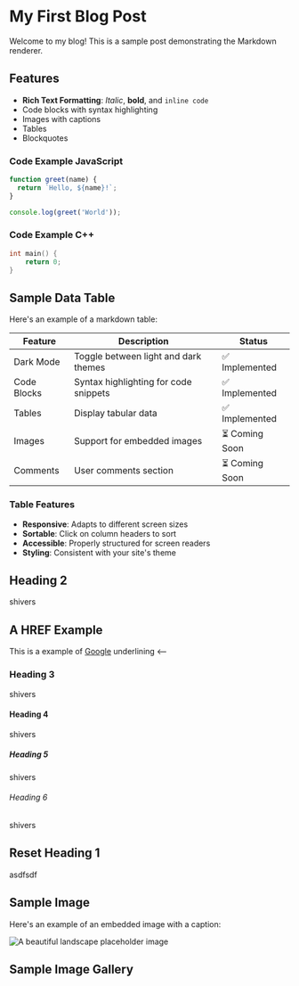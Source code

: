 # My First Blog Post

Welcome to my blog! This is a sample post demonstrating the Markdown renderer.

## Features

- **Rich Text Formatting**: *Italic*, **bold**, and `inline code`
- Code blocks with syntax highlighting
- Images with captions
- Tables
- Blockquotes

### Code Example JavaScript

```javascript
function greet(name) {
  return `Hello, ${name}!`;
}

console.log(greet('World'));
```


### Code Example C++
```cpp
int main() {
    return 0;
}
```


## Sample Data Table

Here's an example of a markdown table:

| Feature | Description | Status |
|---------|-------------|--------|
| Dark Mode | Toggle between light and dark themes | ✅ Implemented |
| Code Blocks | Syntax highlighting for code snippets | ✅ Implemented |
| Tables | Display tabular data | ✅ Implemented |
| Images | Support for embedded images | ⏳ Coming Soon |
| Comments | User comments section | ⏳ Coming Soon |

### Table Features

- **Responsive**: Adapts to different screen sizes
- **Sortable**: Click on column headers to sort
- **Accessible**: Properly structured for screen readers
- **Styling**: Consistent with your site's theme

## Heading 2

shivers

## A HREF Example
This is a example of <a href="https://www.google.com">Google</a> underlining <--

### Heading 3

shivers

#### Heading 4

shivers

##### Heading 5

shivers

###### Heading 6

shivers

## Reset Heading 1

asdfsdf


## Sample Image

Here's an example of an embedded image with a caption:

![A beautiful landscape placeholder image](https://i.imgur.com/CdnTZ20.png)

<!-- 
## Sample YT Vid

Here's how to embed a YouTube video in markdown:

<youtube id="dQw4w9WgXcQ" title="Rick Astley - Never Gonna Give You Up" />
 -->


## Sample Image Gallery


<imagegallery 
  title="My Photo Collection" 
  images='[
    {
      "src": "https://i.imgur.com/CdnTZ20.png",
      "alt": "Beautiful landscape",
      "caption": "A stunning view of nature"
    },
    {
      "src": "https://i.imgur.com/CdnTZ20.png",
      "alt": "City skyline",
      "caption": "Urban architecture at night"
    }
  ]' 
/>

<!-- <imagegallery 
  title="My Photo Collection" 
  images='[{"src": "https://i.imgur.com/CdnTZ20.png", "alt": "Beautiful landscape", "caption": "A stunning view of nature"}, {"src": "https://i.imgur.com/CdnTZ20.png", "alt": "City skyline", "caption": "Urban architecture at night"}]'
/> -->